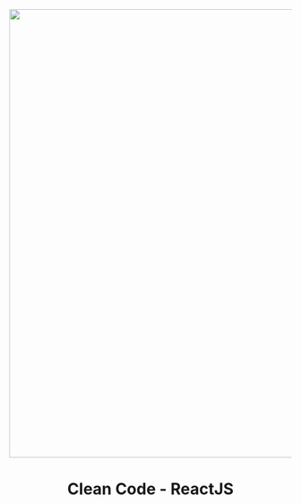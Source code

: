 <div align="center">
    <img src="https://miro.medium.com/v2/resize:fit:779/1*VOAsYaMTRF-XfAqFX3T3NA.png" width="800"/>
</div>

<div align="center">
    <h1>Clean Code - ReactJS</h1>
</div>